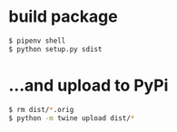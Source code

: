 # build package
```bash
$ pipenv shell
$ python setup.py sdist
```
# ...and upload to PyPi
```bash
$ rm dist/*.orig
$ python -m twine upload dist/*
```